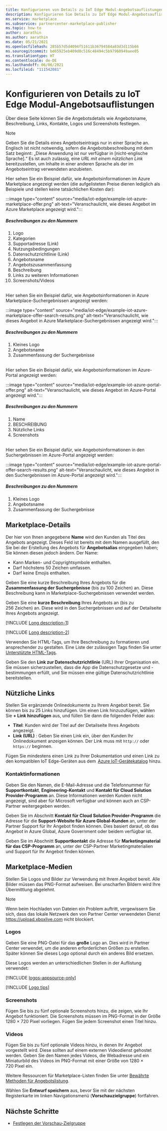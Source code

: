 ```yaml
---
title: Konfigurieren von Details zu IoT Edge Modul-Angebotsauflistungen im Azure Marketplace
description: Konfigurieren Sie Details zu IoT Edge Modul-Angebotsauflistungen im Azure Marketplace.
ms.service: marketplace
ms.subservice: partnercenter-marketplace-publisher
ms.topic: how-to
author: aarathin
ms.author: aarathin
ms.date: 05/21/2021
ms.openlocfilehash: 285b57d5d4094f51611b36794584a83d3d115b66
ms.sourcegitcommit: bd65925eb409d0c516c48494c5b97960949aee05
ms.translationtype: HT
ms.contentlocale: de-DE
ms.lasthandoff: 06/06/2021
ms.locfileid: "111542081"
---
```

# <a name="configure-iot-edge-module-offer-listing-details"></a>Konfigurieren von Details zu IoT Edge Modul-Angebotsauflistungen

Über diese Seite können Sie die Angebotsdetails wie Angebotsname, Beschreibung, Links, Kontakte, Logos und Screenshots festlegen.

> [!NOTE]
> Geben Sie die Details eines Angebotseintrags nur in einer Sprache an. Englisch ist nicht notwendig, sofern die Angebotsbeschreibung mit dem Satz beginnt: „Diese Anwendung ist nur verfügbar in [nicht-englische Sprache].“ Es ist auch zulässig, eine *URL mit einem nützlichen Link* bereitzustellen, um Inhalte in einer anderen Sprache als der im Angebotseintrag verwendeten anzubieten.

Hier sehen Sie ein Beispiel dafür, wie Angebotsinformationen im Azure Marketplace angezeigt werden (die aufgelisteten Preise dienen lediglich als Beispiele und stellen keine tatsächlichen Kosten dar):

:::image type="content" source="media/iot-edge/example-iot-azure-marketplace-offer.png" alt-text="Veranschaulicht, wie dieses Angebot im Azure Marketplace angezeigt wird.":::

##### <a name="call-out-descriptions"></a>Beschreibungen zu den Nummern

1. Logo
1. Kategorien
1. Supportadresse (Link)
1. Nutzungsbedingungen
1. Datenschutzrichtlinie (Link)
1. Angebotsname
1. Angebotszusammenfassung
1. Beschreibung
1. Links zu weiteren Informationen
1. Screenshots/Videos

<br>Hier sehen Sie ein Beispiel dafür, wie Angebotsinformationen in Azure Marketplace-Suchergebnissen angezeigt werden:

:::image type="content" source="media/iot-edge/example-iot-azure-marketplace-offer-search-results.png" alt-text="Veranschaulicht, wie dieses Angebot in Azure Marketplace-Suchergebnissen angezeigt wird.":::

##### <a name="call-out-descriptions"></a>Beschreibungen zu den Nummern

1. Kleines Logo
2. Angebotsname
3. Zusammenfassung der Suchergebnisse

<br>Hier sehen Sie ein Beispiel dafür, wie Angebotsinformationen im Azure-Portal angezeigt werden:

:::image type="content" source="media/iot-edge/example-iot-azure-portal-offer.png" alt-text="Veranschaulicht, wie dieses Angebot im Azure-Portal angezeigt wird.":::

##### <a name="call-out-descriptions"></a>Beschreibungen zu den Nummern

1. Name
2. BESCHREIBUNG
3. Nützliche Links
4. Screenshots

<br>Hier sehen Sie ein Beispiel dafür, wie Angebotsinformationen in den Suchergebnissen im Azure-Portal angezeigt werden:

:::image type="content" source="media/iot-edge/example-iot-azure-portal-offer-search-results.png" alt-text="Veranschaulicht, wie dieses Angebot in den Suchergebnissen im Azure-Portal angezeigt wird.":::

##### <a name="call-out-descriptions"></a>Beschreibungen zu den Nummern

1. Kleines Logo
2. Angebotsname
3. Zusammenfassung der Suchergebnisse

## <a name="marketplace-details"></a>Marketplace-Details

Der hier von Ihnen angegebene **Name** wird den Kunden als Titel des Angebots angezeigt. Dieses Feld ist bereits mit dem Namen ausgefüllt, den Sie bei der Erstellung des Angebots für **Angebotsalias** eingegeben haben; Sie können diesen jedoch ändern. Der Name:

- Kann Marken- und Copyrightsymbole enthalten.
- Darf höchstens 50 Zeichen umfassen.
- Darf keine Emojis enthalten.

Geben Sie eine kurze Beschreibung Ihres Angebots für die **Zusammenfassung der Suchergebnisse** (bis zu 100 Zeichen) an. Diese Beschreibung kann in Marketplace-Suchergebnissen verwendet werden.

Geben Sie eine **kurze Beschreibung** Ihres Angebots an (bis zu 256 Zeichen) an. Diese wird in den Suchergebnissen und auf der Detailseite Ihres Angebots angezeigt.

[!INCLUDE [Long description-1](includes/long-description-1.md)]

[!INCLUDE [Long description-2](includes/long-description-2.md)]

Verwenden Sie HTML-Tags, um Ihre Beschreibung zu formatieren und ansprechender zu gestalten. Eine Liste der zulässigen Tags finden Sie unter [Unterstützte HTML-Tags](supported-html-tags.md).

Geben Sie den **Link zur Datenschutzrichtlinie** (URL) Ihrer Organisation ein. Sie müssen sicherzustellen, dass die App die Datenschutzgesetze und -bestimmungen erfüllt, und Sie müssen eine gültige Datenschutzrichtlinie bereitstellen.

## <a name="useful-links"></a>Nützliche Links

Stellen Sie ergänzende Onlinedokumente zu Ihrem Angebot bereit. Sie können bis zu 25 Links hinzufügen. Um einen Link hinzuzufügen, wählen Sie **+ Link hinzufügen** aus, und füllen Sie dann die folgenden Felder aus:

- **Titel**: Kunden wird der Titel auf der Detailseite Ihres Angebots angezeigt.
- **Link (URL)** : Geben Sie einen Link ein, über den Kunden Ihr Onlinedokument anzeigen können. Der Link muss mit `http://` oder `https://` beginnen.

Fügen Sie mindestens einen Link zu Ihrer Dokumentation und einen Link zu den kompatiblen IoT Edge-Geräten aus dem  [Azure IoT-Gerätekatalog](https://catalog.azureiotsolutions.com/) hinzu.

### <a name="contact-information"></a>Kontaktinformationen

Geben Sie den Namen, die E-Mail-Adresse und die Telefonnummer für **Supportkontakt**, **Engineering-Kontakt** und **Kontakt für Cloud Solution Provider-Programm** an. Diese Informationen werden Kunden nicht angezeigt, sind aber für Microsoft verfügbar und können auch an CSP-Partner weitergegeben werden.

Geben Sie im Abschnitt **Kontakt für Cloud Solution Provider-Programm** die Adresse für die **Support-Website für Azure Global-Kunden** an, unter der Partner Support für Ihr Angebot finden können. Dies basiert darauf, ob das Angebot in Azure Global, Azure Government oder beidem verfügbar ist.

Geben Sie im Abschnitt **Supportkontakt** die Adresse für **Marketingmaterial für das CSP-Programm** an, unter der CSP-Partner Marketingmaterialien und Support für Ihr Angebot finden können.

## <a name="marketplace-media"></a>Marketplace-Medien

Stellen Sie Logos und Bilder zur Verwendung mit Ihrem Angebot bereit. Alle Bilder müssen das PNG-Format aufweisen. Bei unscharfen Bildern wird Ihre Übermittlung abgelehnt.

>[!NOTE]
>Wenn beim Hochladen von Dateien ein Problem auftritt, vergewissern Sie sich, dass das lokale Netzwerk den von Partner Center verwendeten Dienst https://upload.xboxlive.com nicht blockiert.

### <a name="logos"></a>Logos

Geben Sie eine PNG-Datei für das **große** Logo an. Dies wird in Partner Center verwendet, um die anderen erforderlichen Größen zu erstellen. Später können Sie dieses Logo optional durch ein anderes Bild ersetzen.

Diese Logos werden an unterschiedlichen Stellen in der Auflistung verwendet:

[!INCLUDE [logos-appsource-only](includes/logos-appsource-only.md)]

[!INCLUDE [Logo tips](includes/graphics-suggestions.md)]

### <a name="screenshots"></a>Screenshots

Fügen Sie bis zu fünf optionale Screenshots hinzu, die zeigen, wie Ihr Angebot funktioniert. Die Screenshots müssen im PNG-Format in der Größe 1280 × 720 Pixel vorliegen. Fügen Sie jedem Screenshot einen Titel hinzu.

### <a name="videos"></a>Videos

Fügen Sie bis zu fünf optionale Videos hinzu, in denen Ihr Angebot vorgestellt wird. Diese sollten auf einem externen Videodienst gehostet werden. Geben Sie den Namen jedes Videos, die Webadresse und ein Miniaturbild des Videos im PNG-Format mit einer Größe von 1280 × 720 Pixel ein.

Weitere Ressourcen für Marketplace-Listen finden Sie unter [Bewährte Methoden für Angebotslistung](gtm-offer-listing-best-practices.md).

Wählen Sie **Entwurf speichern** aus, bevor Sie mit der nächsten Registerkarte im linken Navigationsmenü (**Vorschauzielgruppe**) fortfahren.

## <a name="next-steps"></a>Nächste Schritte

- [Festlegen der Vorschau-Zielgruppe](iot-edge-preview-audience.md)
